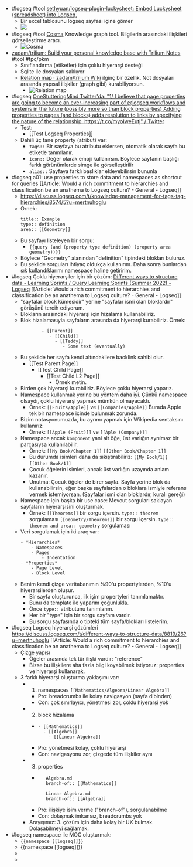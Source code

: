 - #logseq #tool [sethyuan/logseq-plugin-luckysheet: Embed Luckysheet (spreadsheet) into Logseq.](https://github.com/sethyuan/logseq-plugin-luckysheet)
	- Bir excel tablosunu logseq sayfası içine gömer
	- ![](./assets/scs20221205_204827.png)
- #logseq #tool [Cosma](https://cosma.graphlab.fr/en/) Knowledge graph tool. Bilgilerin arasındaki ilişkileri görselleştirme aracı.
	- ![Cosma](./assets/scs20221205_112127.png)
- [zadam/trilium: Build your personal knowledge base with Trilium Notes](https://github.com/zadam/trilium) #tool #tpc/pkm
	- Sınıflandırma (etiketler) için çoklu hiyerarşi desteği
	- Sqlite ile dosyaları saklıyor
	- [Relation map · zadam/trilium Wiki](https://github.com/zadam/trilium/wiki/Relation-map) ilginç bir özellik. Not dosyaları arasında yapısal ilişkiler (graph gibi) kurabiliyorsun.
		- ![Relation map](./assets/scs20221205_111754.png)
- #logseq [OneStutteringMind Twitter'da: "1/ I believe that page properties are going to become an ever-increasing part of @logseq workflows and systems in the future (possibly more so than block properties) Adding properties to pages (and blocks) adds resolution to links by specifying the nature of the relationship. https://t.co/myoIweEutj" / Twitter](https://twitter.com/OneStuttering/status/1522587700548698113)
	- Test:
		- [[Test Logseq Properties]]
	- Dahili üç tane property (atribut) var:
		- `tags::` Bir sayfaya bu atributu eklersen, otomatik olarak sayfa bu etiketle tanımlanır.
		- `icon::` Değer olarak emoji kullanırsın. Böylece sayfanın başlığı farklı görünümlerde simge ile görselleştirilir
		- `alias::` Sayfaya farklı başlıklar ekleyebilirsin bununla
- #logseq a01: use properties to store data and namespaces as shortcut for queries [[Article: Would a rich commitment to hierarchies and classification be an anathema to Logseq culture? - General - Logseq]]
	- https://discuss.logseq.com/t/knowledge-management-for-tags-tag-hierarchies/8574/5?u=mertnuhoglu
	- Örnek:
	  ```
	  title:: Example
	  type:: definition
	  area:: [[Geometry]]
	  ```
	- Bu sayfayı listeleyen bir sorgu:
		- `{{query (and (property type definition) (property area geometry))}}`
	- Böylece "Geometry" alanından "definition" tipindeki blokları buluruz.
	- Bu şekilde sorguları ihtiyaç oldukça kullanırım. Daha sonra bunlardan sık kullandıklarımı namespace haline getiririm.
- #logseq Çoklu hiyerarşiler için bir çözüm: [Different ways to structure data - Learning Sprints / Query Learning Sprints (Summer 2022) - Logseq](https://discuss.logseq.com/t/different-ways-to-structure-data/8819) [[Article: Would a rich commitment to hierarchies and classification be an anathema to Logseq culture? - General - Logseq]]
	- "sayfalar block kümesidir" yerine "sayfalar ismi olan bloklardır" görüşünü tercih ediyorum.
	- Blokların arasındaki hiyerarşi için hizalama kullanabiliriz.
	- Blok hizalamasıyla sayfaların arasında da hiyerarşi kurabiliriz. Örnek:
	  ```
	  		  - [[Parent]]
	  		     - [[Child]]
	  		       - [[Teddy]]
	  		          - Some text (eventually)
	  ```
	- Bu şekilde her sayfa kendi altındakilere backlink sahibi olur.
		- [[Test Parent Page]]
			- [[Test Child Page]]
				- [[Test Child L2 Page]]
					- Örnek metin.
	- Birden çok hiyerarşi kurabiliriz. Böylece çoklu hiyerarşi yaparız.
	- Namespace kullanmak yerine bu yöntem daha iyi. Çünkü namespace olsaydı, çoklu hiyerarşi yapmak mümkün olmayacaktı.
		- Örnek: `[[Fruits/Apple]]` ve `[[Companies/Apple]]`
		  Burada Apple tek bir namespace içinde bulunmak zorunda.
	- Bizim notasyonumuzda, bu ayrımı yapmak için Wikipedia sentaksını kullanırız:
		- Örnek: `[[Apple (Fruit)]]` ve `[[Aple (Company)]]`
	- Namespace ancak `komponent` yani alt öğe, üst varlığın ayrılmaz bir parçasıysa kullanılabilir.
		- Örnek: 
		  `[[My Book/Chapter 1]]`
		  `[[Other Book/Chapter 1]]`
		- Bu durumda isimleri daha da sıkıştırabiliriz:
		  `[[My Book/1]]`
		  `[[Other Book/1]]`
		- Çocuk öğelerin isimleri, ancak üst varlığın uzayında anlam kazanır.
		- Unutma: Çocuk öğeler de birer sayfa. Sayfa yerine blok da kullanabilirsin, eğer başka sayfalardan o bloklara ismiyle referans vermek istemiyorsan. (Sayfalar ismi olan bloklardır, kuralı gereği)
	- Namespace için başka bir use case: Mevcut sorguları saklayan sayfaların hiyerarşisini oluşturmak.
		- Örnek: 
		  `[[Theorems]]` bir sorgu içersin. `type:: theorem` sorgulaması
		  `[[Geometry/Theorems]]` bir sorgu içersin. `type:: theorem and area:: geometry` sorgulaması
	- Veri sorgulamak için iki araç var:
	  ```
	  - *Hierarchies* 
	      - Namespaces
	      - Pages
	          - Indentation
	  - *Properties*
	      - Page Level
	      - Block Level
	  ```
	- Benim kendi çizge veritabanımın %90'u propertylerden, %10'u hiyerarşilerden oluşur.
		- Bir sayfa oluşturunca, ilk işim propertyleri tanımlamaktır.
		- Bunu da template ile yaparım çoğunlukla.
		- Önce `type::` atributunu tanımlarım.
		- Her bir "type" için bir sorgu sayfam vardır.
		- Bu sorgu sayfasında o tipteki tüm sayfa/blokları listelerim.
- #logseq Logseq hiyerarşi çözümleri https://discuss.logseq.com/t/different-ways-to-structure-data/8819/26?u=mertnuhoglu [[Article: Would a rich commitment to hierarchies and classification be an anathema to Logseq culture? - General - Logseq]]
	- Çizge yapısı
		- Öğeler arasında tek tür ilişki vardır: "reference"
		- Bizse bu ilişkilere aha fazla bilgi koyabilmek istiyoruz: properties ve hiyerarşi kullanarak.
	- 3 farklı hiyerarşi oluşturma yaklaşımı var:
		- 1. namespaces
		  `[[Mathematics/Algebra/Linear Algebra]]`
			- Pro: breadcrumbs ile kolay navigasyon (sayfa dibinden)
			- Con: çok sınırlayıcı, yönetmesi zor, çoklu hiyerarşi yok
		- 2. block hizalama
			- ```
			  - [[Mathematics]]
			    - [[Algebra]]
			      - [[Linear Algebra]]
			  ```
			- Pro: yönetmesi kolay, çoklu hiyerarşi
			- Con: navigasyonu zor, çizgede tüm ilişkiler aynı
		- 3. properties
			- ```
			     Algebra.md
			     branch-of:: [[Mathematics]]
			  
			     Linear Algebra.md
			     branch-of:: [[Algebra]]
			  
			  ```
			- Pro: ilişkiye isim verme ("branch-of"), sorgulanabilme
			- Con: dolaşmak imkansız, breadcrumbs yok
		- Arayışımız: 3. çözüm için daha kolay bir UX bulmak. Dolaşabilmeyi sağlamak.
- #logseq namespace ile MOC oluşturmak:
	- `{{namespace [[logseq]]}}`
	- {{namespace [[logseq]]}}
	-
	-